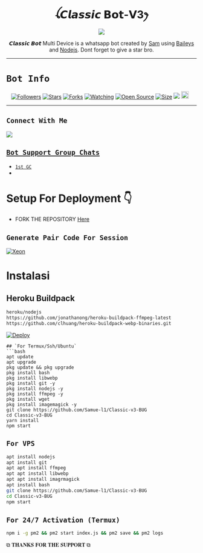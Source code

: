  

<h1 align="center">ꪶ𝘾𝙡𝙖𝙨𝙨𝙞𝙘 𝗕𝗼𝘁-𝗩3ꫂ<br></h1>
<p align="center">
<img src="https://telegra.ph/file/7c6bca96ed39ece86a760.jpg" />
</p>

<p align="center">
𝘾𝙡𝙖𝙨𝙨𝙞𝙘 𝘽𝙤𝙩 Multi Device is a whatsapp bot created by <a href="https://github.com/Samu-el1" target="_blank">Sam</a> using <a href="https://github.com/adiwajshing/Baileys" target="_blank">Baileys</a> and <a href="https://github.com/nodejs" target="_blank">Nodejs</a>. Dont forget to give a star bro.
</p>



------

# ```Bot Info```
<p align="center">
<a href="https://github.com/Samue-l1/followers"><img title="Followers" src="https://img.shields.io/github/followers/Samue-l1?color=red&style=flat-square"></a>
<a href="https://github.com/Samue-l1/Classic-v3-BUG/stargazers/"><img title="Stars" src="https://img.shields.io/github/stars/Samue-l1/Classic-v3-BUG?color=blue&style=flat-square"></a>
<a href="https://github.com/Samue-l1/Classic-v3/network/members"><img title="Forks" src="https://img.shields.io/github/forks/Samue-l1/Classic-v3-BUG?color=red&style=flat-square"></a>
<a href="https://github.com/Samue-l1/Classic-v3-BUG/watchers"><img title="Watching" src="https://img.shields.io/github/watchers/Samue-l1/Classic-v3-BUG?label=Watchers&color=blue&style=flat-square"></a>
<a href="https://github.com/Samue-l1/Classic-v3-BUG"><img title="Open Source" src="https://img.shields.io/badge/Author-Classic%20Bot%20Inc.-red?v=103"></a>
<a href="https://github.com/Samue-l1/Classic-v3-BUG/"><img title="Size" src="https://img.shields.io/github/repo-size/Samue-l1/Classic-v3-BUG?style=flat-square&color=green"></a>
<a href="https://hits.seeyoufarm.com"><img src="https://hits.seeyoufarm.com/api/count/incr/badge.svg?url=https%3A%2F%2Fgithub.com%2Samue-l1%2FClassic-v3-BUG&count_bg=%2379C83D&title_bg=%23555555&icon=probot.svg&icon_color=%2300FF6D&title=hits&edge_flat=false"/></a>
<a href="https://github.com/Samue-l1/Classic-v3-BUG/graphs/commit-activity"><img height="20" src="https://img.shields.io/badge/Maintained%3F-yes-green.svg"></a>&nbsp;&nbsp;
</p>
<p align='center'>
    </p>

-------

## ```Connect With Me```
<p align="center">

<a href="https://chat.whatsapp.com/EPSGKau0IVi7J5lyOJO7Jk"><img src="https://img.shields.io/badge/WhatsApp ?style=for-the-badge&logo=whatsapp&logoColor=white&link=httpshttps://chat.whatsapp.com/EPSGKau0IVi7J5lyOJO7Jk" /><br>


## ```Bot Support Group Chats```

- [`1st GC`](https://chat.whatsapp.com/EPSGKau0IVi7J5lyOJO7Jk)
- 



# Setup For Deployment 👇

- FORK THE REPOSITORY [Here](https://github.com/Samue-l1/Classic-v3-BUG/fork)

## `Generate Pair Code For Session`
[![Xeon](https://repl.it/badge/github/quiec/whatsasena)](https://replit.com/@pesguru02/Pairing-Classic-Ai)

# Instalasi
## Heroku Buildpack
```bash
heroku/nodejs
https://github.com/jonathanong/heroku-buildpack-ffmpeg-latest
https://github.com/clhuang/heroku-buildpack-webp-binaries.git
```

[![Deploy](https://www.herokucdn.com/deploy/button.svg)](https://heroku.com/deploy?template=https://github.com/Samue-l1/Classic-v3-BUG/)

```
## `For Termux/Ssh/Ubuntu`
```bash
apt update
apt upgrade
pkg update && pkg upgrade
pkg install bash
pkg install libwebp
pkg install git -y
pkg install nodejs -y 
pkg install ffmpeg -y 
pkg install wget
pkg install imagemagick -y
git clone https://github.com/Samue-l1/Classic-v3-BUG
cd Classic-v3-BUG
yarn install
npm start
```
## `For VPS`
```bash
apt install nodejs 
apt install git 
apt apt install ffmpeg 
apt apt install libwebp 
apt apt install imagrmagick
apt install bash
git clone https://github.com/Samue-l1/Classic-v3-BUG 
cd Classic-v3-BUG
npm start
```
## `For 24/7 Activation (Termux)`
```bash
npm i -g pm2 && pm2 start index.js && pm2 save && pm2 logs
```

 ⧉ 𝐓𝐇𝐀𝐍𝐊𝐒 𝐅𝐎𝐑 𝐓𝐇𝐄 𝐒𝐔𝐏𝐏𝐎𝐑𝐓 ⧉
